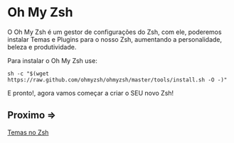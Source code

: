 # Oh My Zsh

O Oh My Zsh é um gestor de configurações do Zsh, com ele, poderemos instalar Temas e Plugins para o nosso Zsh, aumentando a personalidade, beleza e produtividade.

Para instalar o Oh My Zsh use:

``sh -c "$(wget https://raw.github.com/ohmyzsh/ohmyzsh/master/tools/install.sh -O -)"``

E pronto!, agora vamos começar a criar o SEU novo Zsh!

## Proximo =>

[Temas no Zsh](contents/temas/README.md)